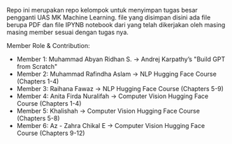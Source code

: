 Repo ini merupakan repo kelompok untuk menyimpan tugas besar pengganti UAS MK Machine Learning. file yang disimpan disini ada file berupa PDF dan file IPYNB notebook dari yang telah dikerjakan oleh masing masing member sesuai dengan tugas nya.

Member Role & Contribution:
- Member 1: Muhammad Abyan Ridhan S. -> Andrej Karpathy’s "Build GPT from Scratch"
- Member 2: Muhammad Rafindha Aslam -> NLP Hugging Face Course (Chapters 1-4)
- Member 3: Raihana Fawaz -> NLP Hugging Face Course (Chapters 5-9)
- Member 4: Anita Firda Nuralifah -> Computer Vision Hugging Face Course (Chapters 1-4)
- Member 5: Khalishah -> Computer Vision Hugging Face Course (Chapters 5-8)
- Member 6: Az - Zahra Chikal E -> Computer Vision Hugging Face Course (Chapters 9-12)
